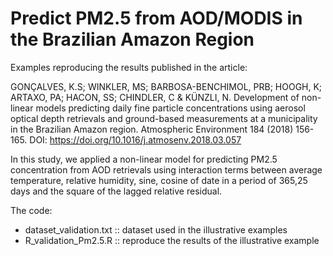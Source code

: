 # Predict PM2.5 from AOD/MODIS in the Brazilian Amazon Region

Examples reproducing the results published in the article:

GONÇALVES, K.S; WINKLER, MS; BARBOSA-BENCHIMOL, PRB; HOOGH, K; ARTAXO, PA; HACON, SS; CHINDLER, C & KÜNZLI, N. 
Development of non-linear models predicting daily fine particle concentrations using aerosol optical depth retrievals and 
ground-based measurements at a municipality in the Brazilian Amazon region. 
Atmospheric Environment 184 (2018) 156-165. DOI: https://doi.org/10.1016/j.atmosenv.2018.03.057 

In this study, we applied a non-linear model for predicting PM2.5 concentration from AOD retrievals using interaction terms
between average temperature, relative humidity, sine, cosine of date in a period of 365,25 days and the square of the lagged relative residual.


The code:
- dataset_validation.txt :: dataset used in the illustrative examples
- R_validation_Pm2.5.R :: reproduce the results of the illustrative example

